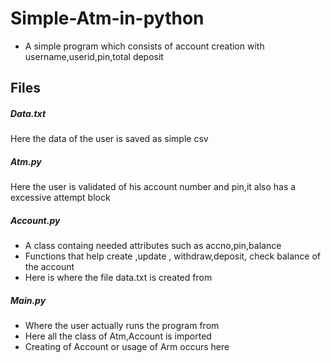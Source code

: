 # Simple-Atm-in-python
- A simple program which consists of account creation with username,userid,pin,total deposit
## Files
##### Data.txt
Here the data of the user is saved as simple csv
##### Atm.py
Here the user is validated of his account number and pin,it also has a excessive attempt block
##### Account.py
- A class containg needed attributes such as accno,pin,balance 
- Functions that help create ,update , withdraw,deposit, check balance of the account
- Here is where the file data.txt is created from
##### Main.py 
- Where the user actually runs the program from
- Here all the class of Atm,Account is imported
- Creating of Account or usage of Arm occurs here
